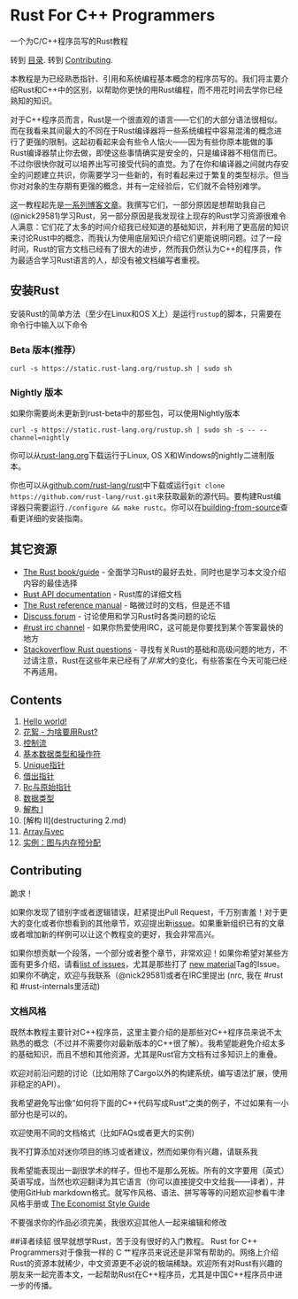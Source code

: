 # Rust For C++ Programmers

一个为C/C++程序员写的Rust教程

转到 [目录](#contents).
转到 [Contributing](#contributing).

本教程是为已经熟悉指针、引用和系统编程基本概念的程序员写的。我们将主要介绍Rust和C++中的区别，以帮助你更快的用Rust编程，而不用花时间去学你已经熟知的知识。

对于C++程序员而言，Rust是一个很直观的语言——它们的大部分语法很相似。而在我看来其间最大的不同在于Rust编译器将一些系统编程中容易混淆的概念进行了更强的限制。这起初看起来会有些令人恼火——因为有些你原本能做的事Rust编译器禁止你去做，即使这些事情确实是安全的，只是编译器不相信而已。不过你很快你就可以培养出写可接受代码的直觉。为了在你和编译器之间就内存安全的问题建立共识，你需要学习一些新的，有时看起来过于繁复的类型标示。但当你对对象的生存期有更强的概念，并有一定经验后，它们就不会特别难学。

这一教程起先是[一系列博客文章](http://featherweightmusings.blogspot.co.nz/search/label/rust-for-c)。我撰写它们，一部分原因是想帮助我自己(@nick29581)学习Rust，另一部分原因是我发现往上现存的Rust学习资源很难令人满意：它们花了太多的时间介绍我已经知道的基础知识，并利用了更高层的知识来讨论Rust中的概念，而我认为使用底层知识介绍它们更能说明问题。过了一段时间，Rust的官方文档已经有了很大的进步，然而我仍然认为C++的程序员，作为最适合学习Rust语言的人，却没有被文档编写者重视。

## 安装Rust

安装Rust的简单方法（至少在Linux和OS X上）是运行`rustup`的脚本，只需要在命令行中输入以下命令

### Beta 版本(推荐）
```
curl -s https://static.rust-lang.org/rustup.sh | sudo sh
```

### Nightly 版本
如果你需要尚未更新到rust-beta中的那些包，可以使用Nightly版本
```
curl -s https://static.rust-lang.org/rustup.sh | sudo sh -s -- --channel=nightly
```

你可以从[rust-lang.org](http://www.rust-lang.org/install.html)下载运行于Linux, OS X和Windows的nightly二进制版本。

你也可以从[github.com/rust-lang/rust](https://github.com/rust-lang/rust)中下载或运行`git clone https://github.com/rust-lang/rust.git`来获取最新的源代码。要构建Rust编译器只需要运行`./configure && make rustc`。你可以在[building-from-source](https://github.com/rust-lang/rust#building-from-source)查看更详细的安装指南。


## 其它资源

* [The Rust book/guide](http://doc.rust-lang.org/book/) - 全面学习Rust的最好去处，同时也是学习本文没介绍内容的最佳选择
* [Rust API documentation](http://doc.rust-lang.org/std/index.html) - Rust库的详细文档
* [The Rust reference manual](http://doc.rust-lang.org/reference.html) - 略微过时的文档，但是还不错
* [Discuss forum](http://users.rust-lang.org/) - 讨论使用和学习Rust时各类问题的论坛
* [#rust irc channel](https://chat.mibbit.com/?server=irc.mozilla.org&channel=%23rust) - 如果你热爱使用IRC，这可能是你要找到某个答案最快的地方
* [Stackoverflow Rust questions](https://stackoverflow.com/questions/tagged/rust) - 寻找有关Rust的基础和高级问题的地方，不过请注意，Rust在这些年来已经有了*非常大*的变化，有些答案在今天可能已经不再适用。

## Contents

1. [Hello world!](hello%20world.md)
1. [花絮 - 为啥要用Rust?](why%20rust.md)
1. [控制流](control%20flow.md)
1. [基本数据类型和操作符](primitives.md)
1. [Unique指针](unique.md)
1. [借出指针](borrowed.md)
1. [Rc与原始指针](rc%20raw.md)
1. [数据类型](data%20types.md)
1. [解构 I](destructuring.md)
1. [解构 II](destructuring 2.md)
1. [Array与vec](arrays.md)
1. [实例：图与内存预分配](graphs/README.md)


## Contributing

跪求！

如果你发现了错别字或者逻辑错误，赶紧提出Pull Request，千万别害羞！对于更大的变化或者你想看到的其他章节，欢迎提出新[issue](https://github.com/nick29581/r4cppp/issues/new)。如果重新组织已有的文章或者增加新的样例可以让这个教程变的更好，我会非常高兴。

如果你想贡献一个段落，一个部分或者整个章节，非常欢迎！如果你希望对某些方面有更多介绍，请看[list of issues](https://github.com/nick29581/r4cppp/issues)，尤其是那些打了 [new material](https://github.com/nick29581/r4cppp/labels/new%20material)Tag的Issue。如果你不确定，欢迎与我联系（@nick29581)或者在IRC里提出 (nrc, 我在 #rust 和 #rust-internals里活动)


### 文档风格

既然本教程主要针对C++程序员，这里主要介绍的是那些对C++程序员来说不太熟悉的概念（不过并不需要你对最新版本的C++很了解）。我希望能避免介绍太多的基础知识，而且不想和其他资源，尤其是Rust官方文档有过多知识上的重叠。

欢迎对前沿问题的讨论（比如用除了Cargo以外的构建系统，编写语法扩展，使用非稳定的API）。

我希望避免写出像“如何将下面的C++代码写成Rust“之类的例子，不过如果有一小部分也是可以的。

欢迎使用不同的文档格式（比如FAQs或者更大的实例)

我不打算添加对迷你项目的练习或者建议，然而如果你有兴趣，请联系我

我希望能表现出一副很学术的样子，但也不是那么死板。所有的文字要用（英式）英语写成，当然也欢迎翻译为其它语言（你可以直接提交中文给我——译者），并使用GitHub markdown格式。就写作风格、语法、拼写等等的问题欢迎参看牛津风格手册或 [The Economist Style Guide](http://www.economist.com/styleguide/introduction)

不要强求你的作品必须完美，我很欢迎其他人一起来编辑和修改

##译者续貂
很早就想学Rust，苦于没有很好的入门教程。 Rust for C++ Programmers对于像我一样的 C 艹程序员来说还是非常有帮助的。网络上介绍Rust的资源本就稀少，中文资源更不必说的极端稀缺。欢迎所有对Rust有兴趣的朋友来一起完善本文，一起帮助Rust在C++程序员，尤其是中国C++程序员中进一步的传播。